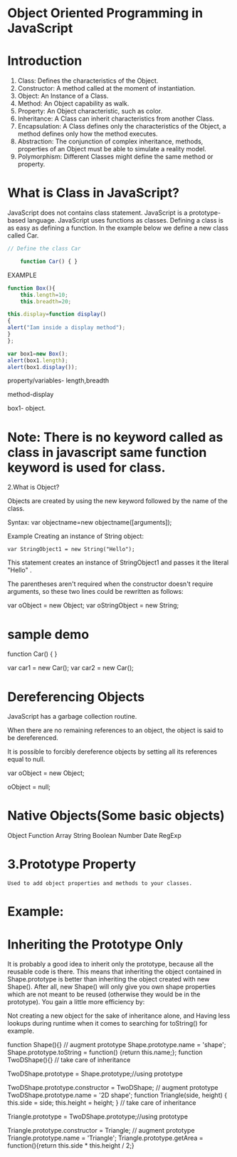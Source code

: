 

Object Oriented Programming in JavaScript
==============================

Introduction
=============

1. Class: Defines the characteristics of the Object.
2. Constructor: A method called at the moment of instantiation.
3. Object: An Instance of a Class.
4. Method: An Object capability as walk.
5. Property: An Object characteristic, such as color.
6. Inheritance: A Class can inherit characteristics from another Class.
7. Encapsulation: A Class defines only the characteristics of the Object, a method defines only how the method executes.
8. Abstraction: The conjunction of complex inheritance, methods, properties of an Object must be able to simulate a reality model.
9. Polymorphism: Different Classes might define the same method or property.

What is Class in JavaScript?
===============
JavaScript does not contains class statement. JavaScript is a prototype-based language. JavaScript uses functions as classes. Defining a class is as easy as defining a function. In the example below we define a new class called Car.

```js
// Define the class Car 

	function Car() { } 
```

EXAMPLE

```js
function Box(){
	this.length=10;
	this.breadth=20;

this.display=function display()
{
alert("Iam inside a display method");
}
};

var box1=new Box();
alert(box1.length);
alert(box1.display());
```


property/variables-  length,breadth

method-display

box1- object.

Note: There is no keyword called as class in javascript same function keyword is used for class.
=========================================================================================

2.What is Object?

Objects are created by using the new keyword followed by the name of the class.
 
Syntax:
	var objectname=new objectname([arguments]);

Example
	 Creating an instance of String object:

	var StringObject1 = new String("Hello"); 


This statement creates an instance of StringObject1 and passes it the literal "Hello" .

 
The parentheses aren't required when the constructor doesn't require arguments, so these two lines could be rewritten as follows:
 
var oObject = new Object;
var oStringObject = new String; 


sample demo
=========
function Car() { } 

  var car1 = new Car(); 
  var car2 = new Car(); 
 

Dereferencing Objects
===============
JavaScript has a garbage collection routine.
 
When there are no remaining references to an object, the object is said to be dereferenced.
 
It is possible to forcibly dereference objects by setting all its references equal to null.
 
var oObject = new Object;

oObject = null; 
 

Native Objects(Some basic objects)
==========================
Object          Function      Array         String
Boolean       Number       Date           RegExp


3.Prototype Property
================
	Used to add object properties and methods to your classes.

Example:
======
<!--Prototype Proprty-->
<html>
<head>
<script type="text/javascript">
<!--function Gadget() which uses this to add two properties and one method to the objects it creates.-->

function Gadget(name, color) {
this.name = name;
this.color = color;
this.whatAreYou = function(){
return 'I am a ' + this.color + ' ' + this.name;


<!--Let's add two more properties, price and rating, and a getInfo() method. Since prototype contains an object, you can just keep adding to it like this:-->
Gadget.prototype.price = 100;
Gadget.prototype.rating = 3;

//add a method to your class

Gadget.prototype.getInfo = function() {
return 'Rating: ' + this.rating + ', price: ' + this.price;
};
}
}

<!--All the methods and properties you have added to the prototype are directly available as soon as you create a new object using the constructor. If you create a newtoy object using the Gadget() constructor, you can access all the methods and properties already defined.
-->
var newtoy = new Gadget('webcam', 'black');
alert(newtoy.name);
alert(newtoy.WhatAreYou());
alert(newtoy.price);
alert(newtoy.rating);
alert(newtoy.getInfo());
</script>
<body>
</body>
</html>

<!--Here factory is a function>



What is method?
A method is essentially a function that is found inside of an object.

Eg:
var current=new Date()   //the current date
var min=current.getMinutes()


Here getMinutes() is a method associated with objects.


Constructor functions
===============

There is another way to create objects: by using constructor functions.
 Let's see an example:
		function Hero() {
			this.occupation = 'Ninja';
		}

In order to create an object using this function, you use the new operator, like this:
		 var hero = new Hero();
		 hero.occupation;

Output:Ninja

Benefits of Constructor
------------------------------
=> The benefit of using constructor functions is that they accept parameters, which can be used when creating new objects. 

Let's modify the constructor to accept one parameter and assign it to the name property.

function Hero(name) {
	this.name = name;//This refers to global object
	this.occupation = 'Ninja';
	this.whoAreYou = function() {
		return "I'm " + this.name + " and I'm a " + this.occupation;
	}
}
Now you can create different objects using the same constructor:

		 var h1 = new Hero('Michelangelo');
 		 var h2 = new Hero('Donatello');
		 h1.whoAreYou();
		 h2.whoAreYou();
Output:
	I'm Michelangelo and I'm a Ninja"
 	"I'm Donatello and I'm a Ninja"


Note
====
A class name is the name of the constructor.
 
A constructor 'acts as' a factory function.
 
No object is created inside the constructor.
 
this keyword is used in constructor.
 
When a constructor is called with the new operator, an object is created before the first line of the constructor.
 
Constructors create a separate copy for each object.

Example:
======
<html>
<head>
<title>Constructor Example</title>
</head>
<body>
<script type="text/javascript">
function Car(sColor, iDoors, iMpg) {
    this.color = sColor;
    this.doors = iDoors;
    this.mpg = iMpg;
    this.showColor = function () {
        alert(this.color)
    };
}

var oCar1 = new Car("red", 4, 23);
var oCar2 = new Car("blue", 3, 25);
oCar1.showColor();
oCar2.showColor();


</script>

</body>
</html>


//Adding method to a class using prototype

<HTML>
<HEAD>
<TITLE>Instance method demo</TITLE>
</HEAD>
   <BODY>
   <H1>
   <SCRIPT>
   // constructor function
   function Rectangle(height, width){
      this.height =  height;
      this.width = width;
   }
  
   function getArea () {
      return this.height * this.width;
   }
   // turn the function into an object method
   Rectangle.prototype.calcArea = getArea;

   var theRectangle = new Rectangle (3, 5);
   theRectangle.width = 10;

   document.write("The rectangle instance height is: " + theRectangle.height + "<br>");
   document.write("The rectangle instance width is: " + theRectangle.width  + "<br>");
   document.write ("The calcArea method returns: " + theRectangle.calcArea());
   </SCRIPT>
   </H1>
   </BODY>
</HTML>

Functions
-------------

The following three ways of defining a function

1st method
--------------
 	
	function sum(a, b) {return a + b;};
	sum(1, 2);

Output 3

2nd Method
---------------
	 var sum = function(a, b) {return a + b;};
	sum(1, 2);

Output 3

3rd method
---------------

	var sum = new Function('a', 'b', 'return a + b;');
	 sum(1, 2)
 
inheritence in JavaScript
================
(inheritanceDemo.html)


prototype chaining
=============
	Prototype chaining is the default way to implement inheritance.


<script>
//parent class
function pclass(){
this.parent_property1= "TechMahindra";
this.parent_method1=function parent_method1(arg1)
{
return arg1+"parent method data";
};
}


//establish child class
function Cclass(){
this.child_property1="TechMahindra";
this.child_method1=function child_method1(arg1)
{
return arg1+"child method data";
};
}

//make child to inherit parent class
Cclass.prototype=new pclass();
var instance1=new Cclass();
alert(instance1 instanceof pclass);
alert(instance1 instanceof Cclass);

alert(instance1.parent_method1("Result"));

</script>

Demo 2(6_inheritance)
=====
<!--inheritence in javascript -->
<html>
<head>
<script type="text/javascript">
function Shape(){}

// augment prototype
Shape.prototype.name = 'shape';
Shape.prototype.toString = function() {return this.name;};

function TwoDShape(){}

// take care of inheritance
TwoDShape.prototype = new Shape();
TwoDShape.prototype.constructor = TwoDShape;

// augment prototype
TwoDShape.prototype.name = '2D shape';

function Triangle(side, height) {
this.side = side;
this.height = height;
}
// take care of inheritance
Triangle.prototype = new TwoDShape();
Triangle.prototype.constructor = Triangle;

// augment prototype
Triangle.prototype.name = 'Triangle';
Triangle.prototype.getArea = function(){return this.side * this.height / 2;};

var my = new Triangle(5, 10);
alert(my.getArea());

</script>
<body>

</body>
</html>

Inheriting the Prototype Only
====================
It is probably a good idea to inherit only the prototype, because all the reusable code is there. This means that inheriting the object contained in Shape.prototype is better than inheriting the object created with new Shape(). After all, new Shape() will only give you own shape properties which are not meant to be reused (otherwise they would be in the prototype). You gain a little more efficiency by:

Not creating a new object for the sake of inheritance alone, and
Having less lookups during runtime when it comes to searching for toString() for example.


function Shape(){}
// augment prototype
Shape.prototype.name = 'shape';
Shape.prototype.toString = function() {return this.name;};
function TwoDShape(){}
// take care of inheritance

TwoDShape.prototype = Shape.prototype;//using prototype

TwoDShape.prototype.constructor = TwoDShape;
// augment prototype
TwoDShape.prototype.name = '2D shape';
function Triangle(side, height) {
this.side = side;
this.height = height;
}
// take care of inheritance

Triangle.prototype = TwoDShape.prototype;//using prototype

Triangle.prototype.constructor = Triangle;
// augment prototype
Triangle.prototype.name = 'Triangle';
Triangle.prototype.getArea = function(){return this.side * this.height / 2;}